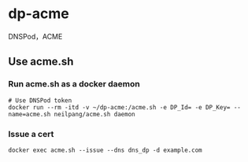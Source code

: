 # dp-acme

DNSPod，ACME

## Use acme.sh

### Run acme.sh as a docker daemon

```
# Use DNSPod token
docker run --rm -itd -v ~/dp-acme:/acme.sh -e DP_Id= -e DP_Key= --name=acme.sh neilpang/acme.sh daemon
```

### Issue a cert

```
docker exec acme.sh --issue --dns dns_dp -d example.com
```
